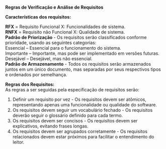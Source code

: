   
**Regras de Verificação e Análise de Requisitos**

**Características dos requisitos:** 

**RFX** \= Requisito Funcional X: Funcionalidades de sistema.  
**RNFX** \= Requisito não Funcional X: Qualidade de sistema.  
**Padrão de  Priorização** \- Os requisitos serão classificados conforme prioridade, usando as seguintes categorias:   
Essencial – Essencial para o funcionamento do sistema.   
Importante – Importante, mas pode ser implementado em versões futuras.   
Desejável – Desejável, mas não essencial.  
**Padrão de Armazenamento** \- Todos os requisitos serão armazenados juntos em um único documento, mas separadas por seus respectivos tipos e ordenados por semelhança.

**Regras dos Requisitos:**  
As regras a ser seguidas pela especificação de requisitos serão:

1. Definir um requisito por vez \- Os requisitos devem ser atômicos, representando  apenas uma funcionalidade ou qualidade do software.  
2. Os requisitos devem seguir um vocabulário fechado \- Os requisitos deverão seguir o glossário definido para cada termo.  
3. Os requisitos devem ser concisos \- Os requisitos devem ser explicativos, evitando frases longas.  
4. Os requisitos devem ser agrupados corretamente \- Os requisitos relacionados devem estar próximos para facilitar o entendimento do leitor.

